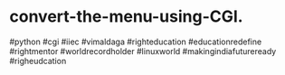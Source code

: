 # convert-the-menu-using-CGI.
#python #cgi #iiec #vimaldaga #righteducation #educationredefine #rightmentor #worldrecordholder #linuxworld #makingindiafutureready #righeudcation
